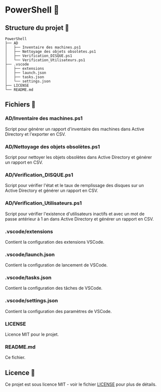 # PowerShell 🚀

## Structure du projet 📁

```
PowerShell
├── AD
│   ├── Inventaire des machines.ps1
│   ├── Nettoyage des objets obsolètes.ps1
│   ├── Verification_DISQUE.ps1
│   └── Verification_Utilisateurs.ps1
├── .vscode
│   ├── extensions
│   ├── launch.json
│   ├── tasks.json
│   └── settings.json
├── LICENSE
└── README.md
```

## Fichiers 📄

### AD/Inventaire des machines.ps1
Script pour générer un rapport d'inventaire des machines dans Active Directory et l'exporter en CSV.

### AD/Nettoyage des objets obsolètes.ps1
Script pour nettoyer les objets obsolètes dans Active Directory et générer un rapport en CSV.

### AD/Verification_DISQUE.ps1
Script pour vérifier l'état et le taux de remplissage des disques sur un Active Directory et générer un rapport en CSV.

### AD/Verification_Utilisateurs.ps1
Script pour vérifier l'existence d'utilisateurs inactifs et avec un mot de passe antérieur à 1 an dans Active Directory et générer un rapport en CSV.

### .vscode/extensions
Contient la configuration des extensions VSCode.

### .vscode/launch.json
Contient la configuration de lancement de VSCode.

### .vscode/tasks.json
Contient la configuration des tâches de VSCode.

### .vscode/settings.json
Contient la configuration des paramètres de VSCode.

### LICENSE
Licence MIT pour le projet.

### README.md
Ce fichier.

## Licence 📜

Ce projet est sous licence MIT - voir le fichier [LICENSE](LICENSE) pour plus de détails.